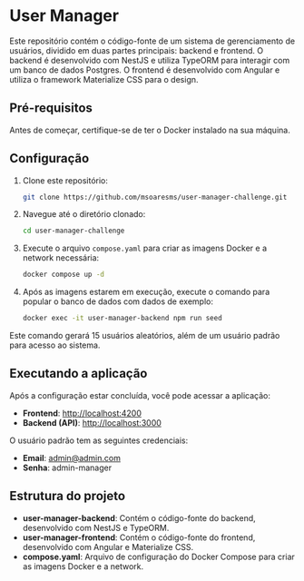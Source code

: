 # User Manager

Este repositório contém o código-fonte de um sistema de gerenciamento de usuários, dividido em duas partes principais: backend e frontend. O backend é desenvolvido com NestJS e utiliza TypeORM para interagir com um banco de dados Postgres. O frontend é desenvolvido com Angular e utiliza o framework Materialize CSS para o design.

## Pré-requisitos

Antes de começar, certifique-se de ter o Docker instalado na sua máquina.

## Configuração

1. Clone este repositório:

    ```bash
    git clone https://github.com/msoaresms/user-manager-challenge.git
    ```

2. Navegue até o diretório clonado:

    ```bash
    cd user-manager-challenge
    ```

3. Execute o arquivo `compose.yaml` para criar as imagens Docker e a network necessária:

    ```bash
    docker compose up -d
    ```

4. Após as imagens estarem em execução, execute o comando para popular o banco de dados com dados de exemplo:

    ```bash
    docker exec -it user-manager-backend npm run seed
    ```

Este comando gerará 15 usuários aleatórios, além de um usuário padrão para acesso ao sistema.

## Executando a aplicação

Após a configuração estar concluída, você pode acessar a aplicação:

- **Frontend**: [http://localhost:4200](http://localhost:4200)
- **Backend (API)**: [http://localhost:3000](http://localhost:3000)

O usuário padrão tem as seguintes credenciais:

- **Email**: admin@admin.com
- **Senha**: admin-manager

## Estrutura do projeto

- **user-manager-backend**: Contém o código-fonte do backend, desenvolvido com NestJS e TypeORM.
- **user-manager-frontend**: Contém o código-fonte do frontend, desenvolvido com Angular e Materialize CSS.
- **compose.yaml**: Arquivo de configuração do Docker Compose para criar as imagens Docker e a network.